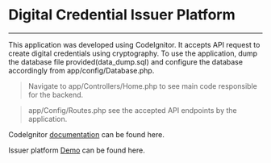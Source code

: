 # Digital Credential Issuer Platform
---
This application was developed using CodeIgnitor. It accepts API request to create digital credentials using cryptography.
To use the application, dump the database file provided(data_dump.sql) and configure the database accordingly from app/config/Database.php.


> Navigate to app/Controllers/Home.php to see main code responsible for the backend.

>  app/Config/Routes.php see the accepted API endpoints by the application. 

CodeIgnitor [documentation](https://codeigniter.com/user_guide/intro/index.html) can be found here. 

Issuer platform [Demo](https://shankarammai.com.np/VerifiableCredentials/) can be found here. 

